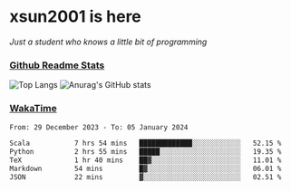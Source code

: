 # xsun2001 is here

*Just a student who knows a little bit of programming*

### [Github Readme Stats](https://github.com/anuraghazra/github-readme-stats)

![Top Langs](https://github-readme-stats.vercel.app/api/top-langs/?username=xsun2001&layout=compact&theme=radical) ![Anurag's GitHub stats](https://github-readme-stats.vercel.app/api?username=xsun2001&show_icons=true&theme=radical)

### [WakaTime](https://wakatime.com)

<!--START_SECTION:waka-->

```txt
From: 29 December 2023 - To: 05 January 2024

Scala           7 hrs 54 mins   █████████████░░░░░░░░░░░░   52.15 %
Python          2 hrs 55 mins   █████░░░░░░░░░░░░░░░░░░░░   19.35 %
TeX             1 hr 40 mins    ██▓░░░░░░░░░░░░░░░░░░░░░░   11.01 %
Markdown        54 mins         █▓░░░░░░░░░░░░░░░░░░░░░░░   06.01 %
JSON            22 mins         ▓░░░░░░░░░░░░░░░░░░░░░░░░   02.51 %
```

<!--END_SECTION:waka-->
